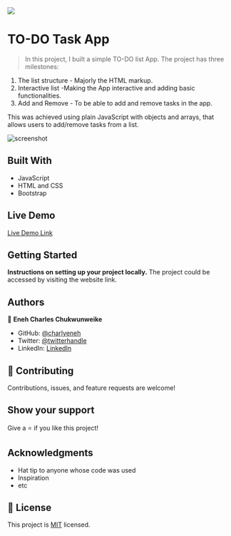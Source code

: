 ![](https://img.shields.io/badge/Microverse-blueviolet)

# TO-DO Task App

> In this project, I built a simple TO-DO list App. The project has three milestones:
1. The list  structure - Majorly the HTML markup.
2. Interactive list -Making the App interactive and adding basic functionalities.
3. Add and Remove - To be able to add and remove tasks in the app.

 This was achieved using plain JavaScript with objects and arrays, that allows users to add/remove tasks from a list.

![screenshot](./image.png)

  
## Built With

- JavaScript
- HTML and CSS
- Bootstrap

## Live Demo

[Live Demo Link](https://charlyeneh.github.io/Awesome-books/)


## Getting Started

**Instructions on setting up your project locally.**
The project could be accessed by visiting the website link.


## Authors

👤 **Eneh Charles Chukwunweike**

- GitHub: [@charlyeneh](https://github.com/charlyeneh)
- Twitter: [@twitterhandle](https://twitter.com/ProgrammerBaby?s=09)
- LinkedIn: [LinkedIn](https://www.linkedin.com/in/charles-chukwunweike-eneh-5345a2147)


## 🤝 Contributing

Contributions, issues, and feature requests are welcome!

## Show your support

Give a ⭐️ if you like this project!

## Acknowledgments

- Hat tip to anyone whose code was used
- Inspiration
- etc

## 📝 License

This project is [MIT](./MIT.md) licensed.
